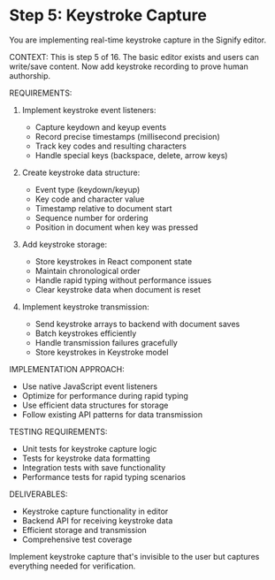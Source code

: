 # Step 5: Keystroke Capture

You are implementing real-time keystroke capture in the Signify editor.

CONTEXT: This is step 5 of 16. The basic editor exists and users can write/save content. Now add keystroke recording to prove human authorship.

REQUIREMENTS:
1. Implement keystroke event listeners:
   - Capture keydown and keyup events
   - Record precise timestamps (millisecond precision)
   - Track key codes and resulting characters
   - Handle special keys (backspace, delete, arrow keys)

2. Create keystroke data structure:
   - Event type (keydown/keyup)
   - Key code and character value
   - Timestamp relative to document start
   - Sequence number for ordering
   - Position in document when key was pressed

3. Add keystroke storage:
   - Store keystrokes in React component state
   - Maintain chronological order
   - Handle rapid typing without performance issues
   - Clear keystroke data when document is reset

4. Implement keystroke transmission:
   - Send keystroke arrays to backend with document saves
   - Batch keystrokes efficiently
   - Handle transmission failures gracefully
   - Store keystrokes in Keystroke model

IMPLEMENTATION APPROACH:
- Use native JavaScript event listeners
- Optimize for performance during rapid typing
- Use efficient data structures for storage
- Follow existing API patterns for data transmission

TESTING REQUIREMENTS:
- Unit tests for keystroke capture logic
- Tests for keystroke data formatting
- Integration tests with save functionality
- Performance tests for rapid typing scenarios

DELIVERABLES:
- Keystroke capture functionality in editor
- Backend API for receiving keystroke data
- Efficient storage and transmission
- Comprehensive test coverage

Implement keystroke capture that's invisible to the user but captures everything needed for verification.